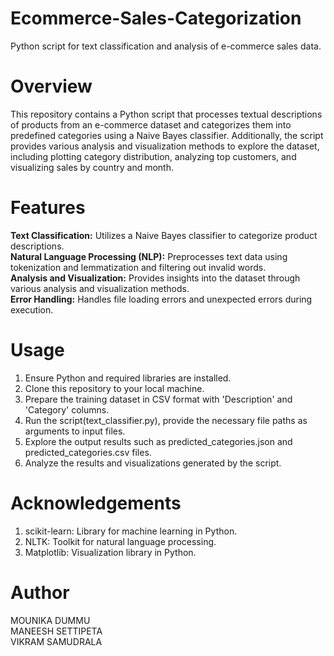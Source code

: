 # Ecommerce-Sales-Categorization

Python script for text classification and analysis of e-commerce sales data.

# Overview

This repository contains a Python script that processes textual descriptions of products from an e-commerce dataset and categorizes them into predefined categories using a Naive Bayes classifier. Additionally, the script provides various analysis and visualization methods to explore the dataset, including plotting category distribution, analyzing top customers, and visualizing sales by country and month.

# Features

**Text Classification:** Utilizes a Naive Bayes classifier to categorize product descriptions.<br>
**Natural Language Processing (NLP):** Preprocesses text data using tokenization and lemmatization and filtering out invalid words.<br>
**Analysis and Visualization:** Provides insights into the dataset through various analysis and visualization methods. <br>
**Error Handling:** Handles file loading errors and unexpected errors during execution.<br>

# Usage

1. Ensure Python and required libraries are installed.
2. Clone this repository to your local machine.
3. Prepare the training dataset in CSV format with 'Description' and 'Category' columns.
4. Run the script(text_classifier.py), provide the necessary file paths as arguments to input files.
5. Explore the output results such as predicted_categories.json and predicted_categories.csv files.
6. Analyze the results and visualizations generated by the script.

# Acknowledgements
1. scikit-learn: Library for machine learning in Python.
2. NLTK: Toolkit for natural language processing.
3. Matplotlib: Visualization library in Python.

# Author
MOUNIKA DUMMU <br>
MANEESH SETTIPETA <br>
VIKRAM SAMUDRALA <br>